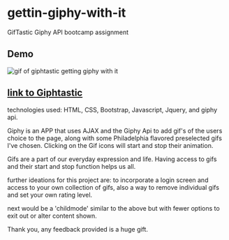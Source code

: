 # gettin-giphy-with-it
GifTastic Giphy API bootcamp assignment 

## Demo 
![gif of giphtastic getting giphy with it](Giphtastic.gif)



## [link to Giphtastic](https://benmulhollandpsl.github.io/gettin-giphy-with-it/)
technologies used:
HTML, CSS, Bootstrap, Javascript, Jquery, and giphy api.

Giphy is an APP that uses AJAX and the Giphy Api to add gif's of the users choice to the page, along with some Philadelphia flavored preselected gifs I've chosen.  Clicking on the Gif icons will start and stop their animation.

Gifs are a part of our everyday expression and life.  Having access to gifs and their start and stop function helps us all.  

further ideations for this project are:
to incorporate a login screen and access to your own collection of gifs, also a way to remove individual gifs and set your own rating level.

next would be a 'childmode' similar to the above but with fewer options to exit out or alter content shown.

Thank you, any feedback provided is a huge gift.

